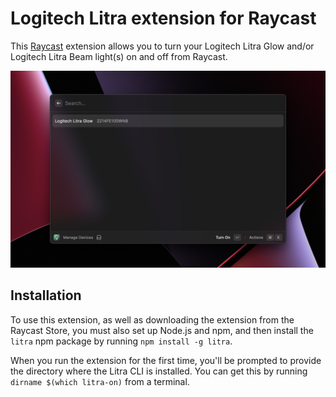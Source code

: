 # Logitech Litra extension for Raycast

This [Raycast](https://www.raycast.com/) extension allows you to turn your Logitech Litra Glow and/or Logitech Litra Beam light(s) on and off from Raycast.

![Screenshot](screenshot.png?raw=true)

## Installation

To use this extension, as well as downloading the extension from the Raycast Store, you must also set up Node.js and npm, and then install the `litra` npm package by running `npm install -g litra`.

When you run the extension for the first time, you'll be prompted to provide the directory where the Litra CLI is installed. You can get this by running `dirname $(which litra-on)` from a terminal.